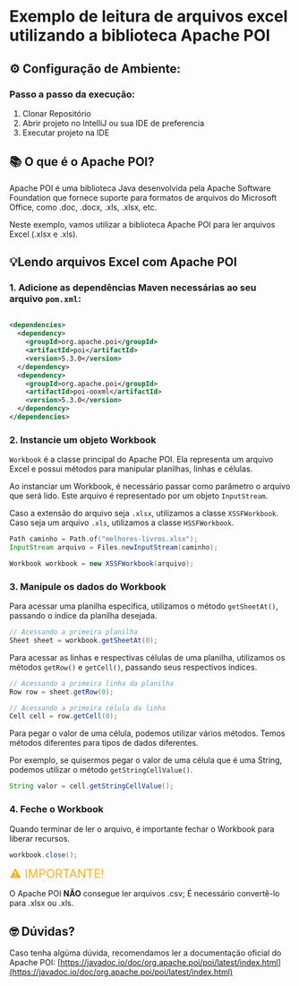 # Exemplo de leitura de arquivos excel utilizando a biblioteca Apache POI

## ⚙️ Configuração de Ambiente:

### Passo a passo da execução:

1. Clonar Repositório
2. Abrir projeto no IntelliJ ou sua IDE de preferencia
3. Executar projeto na IDE

## 📚 O que é o Apache POI?

Apache POI é uma biblioteca Java desenvolvida pela Apache Software Foundation que fornece suporte
para formatos de arquivos do Microsoft Office, como .doc, .docx, .xls, .xlsx, etc.

Neste exemplo, vamos utilizar a biblioteca Apache POI para ler arquivos Excel (.xlsx e .xls).

## 💡Lendo arquivos Excel com Apache POI

### 1. Adicione as dependências Maven necessárias ao seu arquivo `pom.xml`:

```xml

<dependencies>
  <dependency>
    <groupId>org.apache.poi</groupId>
    <artifactId>poi</artifactId>
    <version>5.3.0</version>
  </dependency>
  <dependency>
    <groupId>org.apache.poi</groupId>
    <artifactId>poi-ooxml</artifactId>
    <version>5.3.0</version>
  </dependency>
</dependencies>
```

### 2. Instancie um objeto Workbook

`Workbook` é a classe principal do Apache POI. Ela representa um arquivo Excel e possui
métodos para manipular planilhas, linhas e células.

Ao instanciar um Workbook, é necessário passar como parâmetro o arquivo que será lido. Este arquivo
é representado por um objeto `InputStream`.

Caso a extensão do arquivo seja `.xlsx`, utilizamos a classe `XSSFWorkbook`. Caso seja um arquivo
`.xls`, utilizamos a classe `HSSFWorkbook`.

```java
Path caminho = Path.of("melhores-livros.xlsx");
InputStream arquivo = Files.newInputStream(caminho);

Workbook workbook = new XSSFWorkbook(arquivo);
```

### 3. Manipule os dados do Workbook

Para acessar uma planilha específica, utilizamos o método `getSheetAt()`, passando o índice da
planilha desejada.

```java
// Acessando a primeira planilha
Sheet sheet = workbook.getSheetAt(0);
```

Para acessar as linhas e respectivas células de uma planilha, utilizamos os métodos `getRow()` e
`getCell()`, passando seus respectivos índices.

```java
// Acessando a primeira linha da planilha
Row row = sheet.getRow(0);

// Acessando a primeira célula da linha
Cell cell = row.getCell(0);
```

Para pegar o valor de uma célula, podemos utilizar vários métodos. Temos métodos diferentes para
tipos de dados diferentes.

Por exemplo, se quisermos pegar o valor de uma célula que é uma String, podemos utilizar o
método `getStringCellValue()`.

```java
String valor = cell.getStringCellValue();
```

### 4. Feche o Workbook

Quando terminar de ler o arquivo, é importante fechar o Workbook para liberar recursos.

```java
workbook.close();
```

<span style="color:#ffb02e;font-size:1.5em;">⚠️ IMPORTANTE!</span>

O Apache POI **NÃO** consegue ler arquivos .csv; É necessário
convertê-lo para .xlsx ou .xls.

## 🤓 Dúvidas?

Caso tenha algúma dúvida, recomendamos ler a documentação oficial do Apache POI:
[https://javadoc.io/doc/org.apache.poi/poi/latest/index.html](https://javadoc.io/doc/org.apache.poi/poi/latest/index.html)
